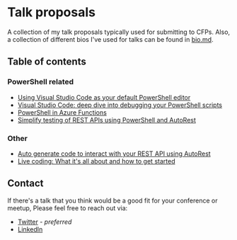 # Talk proposals

A collection of my talk proposals typically used for submitting to CFPs.
Also, a collection of different bios I've used for talks can be found in
[bio.md](https://github.com/TylerLeonhardt/talk-proposals/blob/master/bio.md).

## Table of contents

### PowerShell related

* [Using Visual Studio Code as your default PowerShell editor](https://github.com/TylerLeonhardt/talk-proposals/blob/master/talks/Using%20Visual%20Studio%20Code%20as%20your%20default%20PowerShell%20Editor.md)
* [Visual Studio Code: deep dive into debugging your PowerShell scripts](https://github.com/TylerLeonhardt/talk-proposals/blob/master/talks/Debugging%20PowerShell%20scripts%20using%20VSCode.md)
* [PowerShell in Azure Functions](https://github.com/TylerLeonhardt/talk-proposals/blob/master/talks/PowerShell%20in%20Azure%20Functions.md)
* [Simplify testing of REST APIs using PowerShell and AutoRest](https://github.com/TylerLeonhardt/talk-proposals/blob/master/talks/Simplify%20testing%20of%20REST%20APIs%20using%20PowerShell%20and%20AutoRest.md)

### Other

* [Auto generate code to interact with your REST API using AutoRest](https://github.com/TylerLeonhardt/talk-proposals/blob/master/talks/Auto%20generate%20code%20to%20interact%20with%20your%20REST%20API%20using%20AutoRest.md)
* [Live coding: What it's all about and how to get started](https://github.com/TylerLeonhardt/talk-proposals/blob/master/talks/Live%20coding%20101.md)

## Contact

If there's a talk that you think would be a good fit for your conference or meetup,
Please feel free to reach out via:

* [Twitter](https://twitter.com/TylerLeonhardt) - *preferred*
* [LinkedIn](https://www.linkedin.com/in/tylerjamesleonhardt/)

